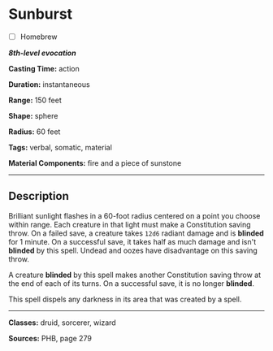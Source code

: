 # Sunburst

- [ ] Homebrew

***8th-level evocation***

**Casting Time:** action

**Duration:** instantaneous

**Range:** 150 feet

**Shape:** sphere

**Radius:** 60 feet

**Tags:** verbal, somatic, material

**Material Components:** fire and a piece of sunstone

---

## Description
Brilliant sunlight flashes in a 60-foot radius centered on a point you choose within range. Each creature in that light must make a Constitution saving throw. On a failed save, a creature takes `12d6` radiant damage and is **blinded** for 1 minute. On a successful save, it takes half as much damage and isn't **blinded** by this spell. Undead and oozes have disadvantage on this saving throw.

A creature **blinded** by this spell makes another Constitution saving throw at the end of each of its turns. On a successful save, it is no longer **blinded**.

This spell dispels any darkness in its area that was created by a spell.

---

**Classes:** druid, sorcerer, wizard

**Sources:** PHB, page 279
